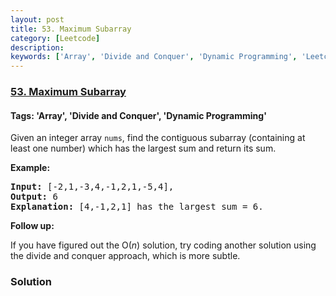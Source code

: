 ```yaml
---
layout: post
title: 53. Maximum Subarray
category: [Leetcode]
description: 
keywords: ['Array', 'Divide and Conquer', 'Dynamic Programming', 'Leetcode', 'Easy']
---
```

### [53. Maximum Subarray](https://leetcode.com/problems/maximum-subarray)

#### Tags: 'Array', 'Divide and Conquer', 'Dynamic Programming'

<div class="content__u3I1 question-content__JfgR"><div><p>Given an integer array <code>nums</code>, find the contiguous subarray (containing at least one number) which has the largest sum and return its sum.</p>
<p><strong>Example:</strong></p>
<pre><strong>Input:</strong> [-2,1,-3,4,-1,2,1,-5,4],
<strong>Output:</strong> 6
<strong>Explanation:</strong> [4,-1,2,1] has the largest sum = 6.
</pre>
<p><strong>Follow up:</strong></p>
<p>If you have figured out the O(<em>n</em>) solution, try coding another solution using the divide and conquer approach, which is more subtle.</p>
</div></div>

### Solution

